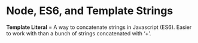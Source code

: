 # Node, ES6, and Template Strings

**Template Literal** = A way to concatenate strings in Javascript (ES6). Easier to work with than a bunch of strings concatenated with ‘+’.
